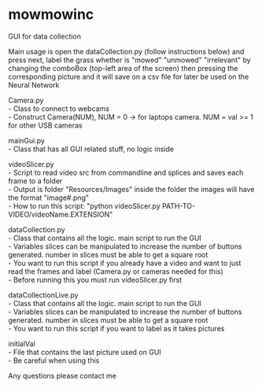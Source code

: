 # mowmowinc
GUI for data collection

Main usage is open the dataCollection.py (follow instructions below) and press next, label the grass whether is "mowed" "unmowed" "irrelevant" by changing the comboBox (top-left area of the screen) then pressing the corresponding picture and it will save on a csv file for later be used on the Neural Network

Camera.py
	<br>- Class to connect to webcams
	<br>- Construct Camera(NUM), 	NUM = 0 -> for laptops camera. NUM = val >= 1 for other USB cameras

mainGui.py
	<br>- Class that has all GUI related stuff, no logic inside

videoSlicer.py
	<br>- Script to read video src from commandline and splices and saves each frame to a folder
	<br>- Output is folder "Resources/Images" inside the folder the images will have the format "image#.png"
	<br>- How to run this script: "python videoSlicer.py PATH-TO-VIDEO/videoName.EXTENSION"

dataCollection.py
	<br>- Class that contains all the logic. main script to run the GUI
	<br>- Variables slices can be manipulated to increase the number of buttons generated. number in slices must be able to get a square root
	<br>- You want to run this script if you already have a video and want to just read the frames and label (Camera.py or cameras needed for this)
	<br>- Before running this you must run videoSlicer.py first

dataCollectionLive.py
	<br>- Class that contains all the logic. main script to run the GUI
	<br>- Variables slices can be manipulated to increase the number of buttons generated. number in slices must be able to get a square root
	<br>- You want to run this script if you want to label as it takes pictures

initialVal
	<br>- File that contains the last picture used on GUI
	<br>- Be careful when using this

Any questions please contact me
